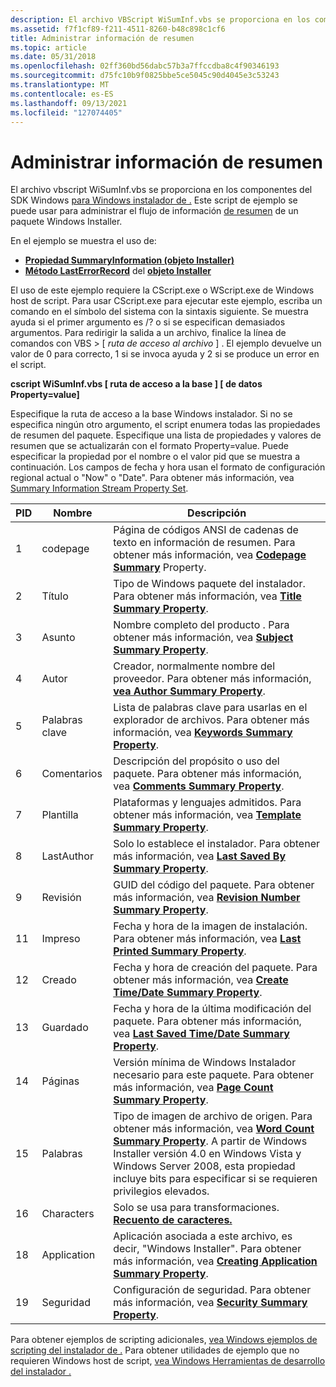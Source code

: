 ```yaml
---
description: El archivo VBScript WiSumInf.vbs se proporciona en los componentes del SDK de Windows para Windows Instalador de aplicaciones. Este script de ejemplo se puede usar para administrar el flujo de información de resumen de un Windows Installer.
ms.assetid: f7f1cf89-f211-4511-8260-b48c898c1cf6
title: Administrar información de resumen
ms.topic: article
ms.date: 05/31/2018
ms.openlocfilehash: 02ff360bd56dabc57b3a7ffccdba8c4f90346193
ms.sourcegitcommit: d75fc10b9f0825bbe5ce5045c90d4045e3c53243
ms.translationtype: MT
ms.contentlocale: es-ES
ms.lasthandoff: 09/13/2021
ms.locfileid: "127074405"
---
```

# <a name="manage-summary-information"></a>Administrar información de resumen

El archivo vbscript WiSumInf.vbs se proporciona en los componentes del SDK Windows [para Windows instalador de .](platform-sdk-components-for-windows-installer-developers.md) Este script de ejemplo se puede usar para administrar el flujo de información [de resumen](summary-information-stream.md) de un paquete Windows Installer.

En el ejemplo se muestra el uso de:

-   [**Propiedad SummaryInformation (objeto Installer)**](installer-summaryinformation.md)
-   [**Método LastErrorRecord**](installer-lasterrorrecord.md) del [ **objeto Installer**](installer-object.md)

El uso de este ejemplo requiere la CScript.exe o WScript.exe de Windows host de script. Para usar CScript.exe para ejecutar este ejemplo, escriba un comando en el símbolo del sistema con la sintaxis siguiente. Se muestra ayuda si el primer argumento es /? o si se especifican demasiados argumentos. Para redirigir la salida a un archivo, finalice la línea de comandos con VBS > \[ *ruta de acceso al archivo* \] . El ejemplo devuelve un valor de 0 para correcto, 1 si se invoca ayuda y 2 si se produce un error en el script.

**cscript WiSumInf.vbs \[ ruta de acceso a la base \] \[ de datos Property=value\]**

Especifique la ruta de acceso a la base Windows instalador. Si no se especifica ningún otro argumento, el script enumera todas las propiedades de resumen del paquete. Especifique una lista de propiedades y valores de resumen que se actualizarán con el formato Property=value. Puede especificar la propiedad por el nombre o el valor pid que se muestra a continuación. Los campos de fecha y hora usan el formato de configuración regional actual o "Now" o "Date". Para obtener más información, vea [Summary Information Stream Property Set](summary-information-stream-property-set.md).



| PID | Nombre        | Descripción                                                                                                                                                                                                                                                                                      |
|-----|-------------|--------------------------------------------------------------------------------------------------------------------------------------------------------------------------------------------------------------------------------------------------------------------------------------------------|
| 1   | codepage    | Página de códigos ANSI de cadenas de texto en información de resumen. Para obtener más información, vea [**Codepage Summary**](codepage-summary.md) Property.                                                                                                                                                           |
| 2   | Título       | Tipo de Windows paquete del instalador. Para obtener más información, vea [**Title Summary Property**](title-summary.md).                                                                                                                                                                                    |
| 3   | Asunto     | Nombre completo del producto . Para obtener más información, vea [**Subject Summary Property**](subject-summary.md).                                                                                                                                                                                               |
| 4   | Autor      | Creador, normalmente nombre del proveedor. Para obtener más información, [**vea Author Summary Property**](author-summary.md).                                                                                                                                                                                     |
| 5   | Palabras clave    | Lista de palabras clave para usarlas en el explorador de archivos. Para obtener más información, vea [**Keywords Summary Property**](keywords-summary.md).                                                                                                                                                                       |
| 6   | Comentarios    | Descripción del propósito o uso del paquete. Para obtener más información, vea [**Comments Summary Property**](comments-summary.md).                                                                                                                                                                       |
| 7   | Plantilla    | Plataformas y lenguajes admitidos. Para obtener más información, vea [**Template Summary Property**](template-summary.md).                                                                                                                                                                              |
| 8   | LastAuthor  | Solo lo establece el instalador. Para obtener más información, vea [**Last Saved By Summary Property**](last-saved-by-summary.md).                                                                                                                                                                            |
| 9   | Revisión    | GUID del código del paquete. Para obtener más información, vea [**Revision Number Summary Property**](revision-number-summary.md).                                                                                                                                                                                |
| 11  | Impreso     | Fecha y hora de la imagen de instalación. Para obtener más información, vea [**Last Printed Summary Property**](last-printed-summary.md).                                                                                                                                                                    |
| 12  | Creado     | Fecha y hora de creación del paquete. Para obtener más información, vea [**Create Time/Date Summary Property**](create-time-date-summary.md).                                                                                                                                                              |
| 13  | Guardado       | Fecha y hora de la última modificación del paquete. Para obtener más información, vea [**Last Saved Time/Date Summary Property**](last-saved-time-date-summary.md).                                                                                                                                             |
| 14  | Páginas       | Versión mínima de Windows Instalador necesario para este paquete. Para obtener más información, vea [**Page Count Summary Property**](page-count-summary.md).                                                                                                                                             |
| 15  | Palabras       | Tipo de imagen de archivo de origen. Para obtener más información, vea [**Word Count Summary Property**](word-count-summary.md). A partir de Windows Installer versión 4.0 en Windows Vista y Windows Server 2008, esta propiedad incluye bits para especificar si se requieren privilegios elevados.<br/> |
| 16  | Characters  | Solo se usa para transformaciones. [**Recuento de caracteres.**](character-count-summary.md)                                                                                                                                                                                                                    |
| 18  | Application | Aplicación asociada a este archivo, es decir, "Windows Installer". Para obtener más información, vea [**Creating Application Summary Property**](creating-application-summary.md).                                                                                                                        |
| 19  | Seguridad    | Configuración de seguridad. Para obtener más información, vea [**Security Summary Property**](security-summary.md).                                                                                                                                                                                               |



 

Para obtener ejemplos de scripting adicionales, [vea Windows ejemplos de scripting del instalador de .](windows-installer-scripting-examples.md) Para obtener utilidades de ejemplo que no requieren Windows host de script, [vea Windows Herramientas de desarrollo del instalador .](windows-installer-development-tools.md)

 

 




